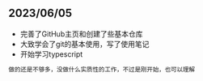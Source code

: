 ## 2023/06/05
- 完善了GitHub主页和创建了些基本仓库
- 大致学会了git的基本使用，写了使用笔记
- 开始学习typescript
```js
做的还是不够多，没做什么实质性的工作，不过是刚开始，也可以理解
```
